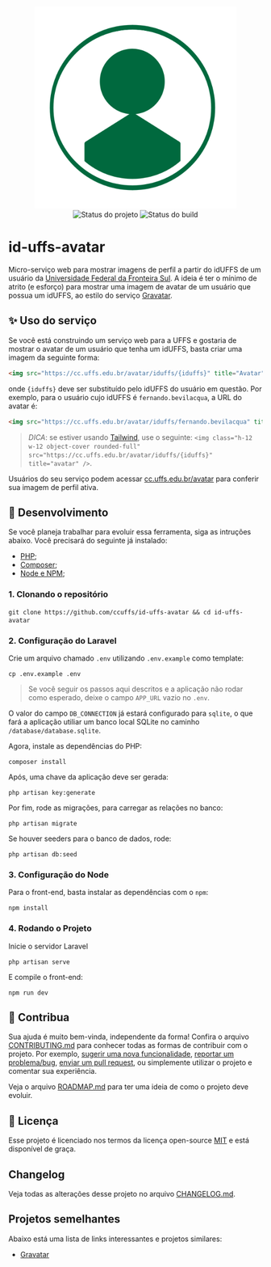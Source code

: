 <p align="center">
    <img width="400" src=".github/logo.png" title="Logo do projeto"><br />
    <img src="https://img.shields.io/maintenance/yes/2021?style=for-the-badge" title="Status do projeto">
    <img src="https://img.shields.io/github/workflow/status/ccuffs/id-uffs-avatar/ci.uffs.cc?label=Build&logo=github&logoColor=white&style=for-the-badge" title="Status do build">
</p>

# id-uffs-avatar

Micro-serviço web para mostrar imagens de perfil a partir do idUFFS de um usuário da [Universidade Federal da Fronteira Sul](https://www.uffs.edu.br). A ideia é ter o mínimo de atrito (e esforço) para mostrar uma imagem de avatar de um usuário que possua um idUFFS, ao estilo do serviço [Gravatar](https://gravatar.com).

## ✨ Uso do serviço

Se você está construindo um serviço web para a UFFS e gostaria de mostrar o avatar de um usuário que tenha um idUFFS, basta criar uma imagem da seguinte forma:

```html
<img src="https://cc.uffs.edu.br/avatar/iduffs/{iduffs}" title="Avatar" />
```

onde `{iduffs}` deve ser substituído pelo idUFFS do usuário em questão. Por exemplo, para o usuário cujo idUFFS é `fernando.bevilacqua`, a URL do avatar é:

```html
<img src="https://cc.uffs.edu.br/avatar/iduffs/fernando.bevilacqua" title="avatar" />
```

> *DICA*: se estiver usando [Tailwind](https://tailwindcss.com), use o seguinte: `<img class="h-12 w-12 object-cover rounded-full" src="https://cc.uffs.edu.br/avatar/iduffs/{iduffs}" title="avatar" />`.


Usuários do seu serviço podem acessar [cc.uffs.edu.br/avatar](https://cc.uffs.edu.br/avatar) para conferir sua imagem de perfil ativa.

## 🚀 Desenvolvimento 

Se você planeja trabalhar para evoluir essa ferramenta, siga as intruções abaixo. Você precisará do seguinte já instalado:

- [PHP](https://www.php.net/downloads);
- [Composer](https://getcomposer.org/download/);
- [Node e NPM](https://nodejs.org/en/);

### 1. Clonando o repositório

```
git clone https://github.com/ccuffs/id-uffs-avatar && cd id-uffs-avatar
```

### 2. Configuração do Laravel

Crie um arquivo chamado `.env` utilizando `.env.example` como template:

```
cp .env.example .env
```

> Se você seguir os passos aqui descritos e a aplicação não rodar como esperado, deixe o campo `APP_URL` vazio no `.env`. 

O valor do campo `DB_CONNECTION` já estará configurado para `sqlite`, o que fará a aplicação utiliar um banco local SQLite no caminho  `/database/database.sqlite`. 

Agora, instale as dependências do PHP:

```
composer install
```

Após, uma chave da aplicação deve ser gerada:

```
php artisan key:generate
```

Por fim, rode as migrações, para carregar as relações no banco:

```
php artisan migrate
```

Se houver seeders para o banco de dados, rode:

```
php artisan db:seed
```

### 3. Configuração do Node

Para o front-end, basta instalar as dependências com o `npm`:

```
npm install
```

### 4. Rodando o Projeto

Inicie o servidor Laravel

```
php artisan serve
```

E compile o front-end:

```
npm run dev
```

## 🤝 Contribua

Sua ajuda é muito bem-vinda, independente da forma! Confira o arquivo [CONTRIBUTING.md](CONTRIBUTING.md) para conhecer todas as formas de contribuir com o projeto. Por exemplo, [sugerir uma nova funcionalidade](https://github.com/ccuffs/id-uffs-avatar/issues/new?assignees=&labels=&template=feature_request.md&title=), [reportar um problema/bug](https://github.com/ccuffs/id-uffs-avatar/issues/new?assignees=&labels=bug&template=bug_report.md&title=), [enviar um pull request](https://github.com/ccuffs/hacktoberfest/blob/master/docs/tutorial-pull-request.md), ou simplemente utilizar o projeto e comentar sua experiência.

Veja o arquivo [ROADMAP.md](ROADMAP.md) para ter uma ideia de como o projeto deve evoluir.


## 🎫 Licença

Esse projeto é licenciado nos termos da licença open-source [MIT](https://choosealicense.com/licenses/mit) e está disponível de graça.

## Changelog

Veja todas as alterações desse projeto no arquivo [CHANGELOG.md](CHANGELOG.md).

## Projetos semelhantes

Abaixo está uma lista de links interessantes e projetos similares:

- [Gravatar](https://gravatar.com)